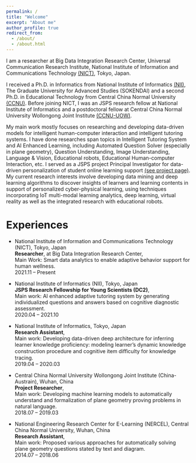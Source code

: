 ```yaml
---
permalink: /
title: "Welcome"
excerpt: "About me"
author_profile: true
redirect_from: 
  - /about/
  - /about.html
---
```


I am a researcher at Big Data Integration Research Center, Universal Communication Research Institute, National Institute of Information and Communications Technology [(NICT)](https://bdirc.nict.go.jp/en/), Tokyo, Japan.

I received a Ph.D. in Informatics from National Institute of Informatics [(NII)](https://www.nii.ac.jp/en/), The Graduate University for Advanced Studies (SOKENDAI) and a second Ph.D. in Educational Technology from Central China Normal University [(CCNU)](http://foaie.ccnu.edu.cn/Home/index.htm). Before joining NICT, I was an JSPS research fellow at National Institute of Informatics and a postdoctoral fellow at Central China Normal University Wollongong Joint Institute [(CCNU-UOW)](http://uowji.ccnu.edu.cn/en/Home.htm).

My main work mostly focuses on researching and developing data-driven models for intelligent human-computer interaction and intelligent tutoring systems. I have done researches span topics in Intelligent Tutoring System and AI Enhanced Learning, including Automated Question Solver (especially in plane geometry), Question Understanding, Image Understanding, Language & Vision, Educational robots, Educational Human-computer Interaction, etc. I served as a JSPS project Principal Investigator for data-driven personalization of student online learning support [(see project page)](https://kaken.nii.ac.jp/grant/KAKENHI-PROJECT-20J15339/). My current research interests involve developing data mining and deep learning algorithms to discover insights of learners and learning contents in support of personalized cyber-physical learning, using techniques incorporating IoT multi-modal learning analytics, deep learning, virtual reality as well as the integrated research with educational robots.

Experiences
======

- National Institute of Information and Communications Technology (NICT), Tokyo, Japan 
  <br/>
  **Researcher**, at Big Data Integration Research Center,
  <br/>
  Main Work: Smart data analytics to enable adaptive behavior support for human wellness.
  <br/>
  2021.11 – Present 
  
  
- National Institute of Informatics (NII), Tokyo, Japan
  <br/>
  **JSPS Research Fellowship for Young Scientists (DC2)**,  
  Main work: AI enhanced adaptive tutoring system by generating individualized questions and answers based on cognitive diagnostic assessment.
  <br/>
  2020.04 – 2021.10

- National Institute of Informatics, Tokyo, Japan
  <br/>
  **Research Assistant**,
  <br/>
  Main work: Developing data-driven deep architecture for inferring learner knowledge proficiency: modeling learner’s dynamic knowledge construction procedure and cognitive item diﬀiculty for knowledge tracing.
  <br/>
  2019.04 – 2020.03 


- Central China Normal University Wollongong Joint Institute (China-Austrain), Wuhan, China
  <br/>
  **Project Researcher**,
  <br/>
  Main work: Developing machine learning models to automatically understand and formalization of plane geometry proving problems in natural language.
  <br/>
  2018.07 – 2019.03
  
  
- National Engineering Research Center for E-Learning (NERCEL), Central China Normal University, Wuhan, China
  <br/>
  **Research Assistant**,
  <br/>
  Main work: Proposed various approaches for automatically solving plane geometry questions stated by text and diagram.
  <br/>
  2014.07 – 2018.06
  
